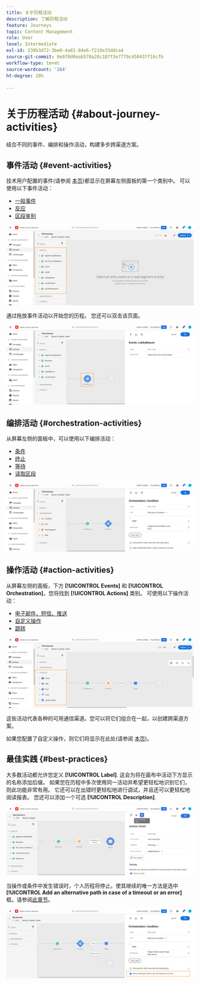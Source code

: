 ```yaml
---
title: 关于历程活动
description: 了解历程活动
feature: Journeys
topic: Content Management
role: User
level: Intermediate
exl-id: 239b3d72-3be0-4a82-84e6-f219e33ddca4
source-git-commit: 0e978d0eab570a28c187f3e7779c450437f16cfb
workflow-type: tm+mt
source-wordcount: '264'
ht-degree: 28%

---
```


# 关于历程活动 {#about-journey-activities}

结合不同的事件、编排和操作活动，构建多步跨渠道方案。

## 事件活动 {#event-activities}

技术用户配置的事件(请参阅 [本页](../event/about-events.md))都显示在屏幕左侧面板的第一个类别中。 可以使用以下事件活动：

* [一般事件](../building-journeys/general-events.md)
* [反应](../building-journeys/reaction-events.md)
* [区段鉴别](../building-journeys/segment-qualification-events.md)

![](assets/journey43.png)

通过拖放事件活动以开始您的历程。 您还可以双击该页面。

![](assets/journey44.png)

## 编排活动 {#orchestration-activities}

从屏幕左侧的面板中，可以使用以下编排活动：

* [条件](../building-journeys/condition-activity.md)
* [终止 ](../building-journeys/end-activity.md)
* [等待](../building-journeys/wait-activity.md)
* [读取区段](../building-journeys/read-segment.md)

![](assets/journey49.png)

## 操作活动 {#action-activities}

从屏幕左侧的面板，下方 **[!UICONTROL Events]** 和 **[!UICONTROL Orchestration]**，您将找到 **[!UICONTROL Actions]** 类别。 可使用以下操作活动：

* [电子邮件、短信、推送](../building-journeys/journeys-message.md)
* [自定义操作](../building-journeys/using-custom-actions.md)
* [跳转](../building-journeys/jump.md)

![](assets/journey58.png)

这些活动代表各种的可用通信渠道。您可以将它们组合在一起，以创建跨渠道方案。

如果您配置了自定义操作，则它们将显示在此处(请参阅 [本页](../building-journeys/using-custom-actions.md))。

## 最佳实践 {#best-practices}

大多数活动都允许您定义 **[!UICONTROL Label]**. 这会为将在画布中活动下方显示的名称添加后缀。 如果您在历程中多次使用同一活动并希望更轻松地识别它们，则此功能非常有用。 它还可以在出错时更轻松地进行调试，并且还可以更轻松地阅读报表。 您还可以添加一个可选 **[!UICONTROL Description]**.

![](assets/journey59bis.png)

当操作或条件中发生错误时，个人历程将停止。使其继续的唯一方法是选中 **[!UICONTROL Add an alternative path in case of a timeout or an error]** 框。请参阅[此章节](../building-journeys/using-the-journey-designer.md#paths)。

![](assets/journey42.png)
